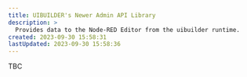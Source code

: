 ```yaml
---
title: UIBUILDER's Newer Admin API Library
description: >
  Provides data to the Node-RED Editor from the uibuilder runtime.
created: 2023-09-30 15:58:31
lastUpdated: 2023-09-30 15:58:36
---
```


TBC
